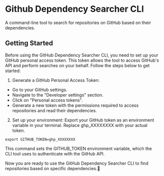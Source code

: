 # Github Dependency Searcher CLI

A command-line tool to search for repositories on GitHub based on their dependencies.

## Getting Started

Before using the GitHub Dependency Searcher CLI, you need to set up your GitHub personal access token. This token allows the tool to access GitHub's API and perform searches on your behalf. Follow the steps below to get started:

1. Generate a GitHub Personal Access Token:

- Go to your GitHub settings.
- Navigate to the "Developer settings" section.
- Click on "Personal access tokens".
- Generate a new token with the permissions required to access repositories and read their dependencies.

2. Set up your environment:
Export your GitHub token as an environment variable in your terminal. Replace ghp_XXXXXXXX with your actual token.

```
export GITHUB_TOKEN=ghp_XXXXXXXX
```

This command sets the GITHUB_TOKEN environment variable, which the CLI tool uses to authenticate with the GitHub API.

Now you are ready to use the GitHub Dependency Searcher CLI to find repositories based on specific dependencies.🎉
